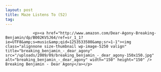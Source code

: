 ```yaml
---
layout: post
title: Maze Listens To (52)
tag: 
---
```



                <p><a href="http://www.amazon.com/Dear-Agony-Breaking-Benjamin/dp/B002KVSJ64/ref=sr_1_1?ie=UTF8&amp;s=music&amp;qid=1253533580&amp;sr=1-1"><img class="alignnone size-thumbnail wp-image-5250 valign" title="breaking_benjamin_-_dear_agony" src="/uploads/2009/09/breaking_benjamin_-_dear_agony-150x150.jpg" alt="breaking_benjamin_-_dear_agony" width="150" height="150" /> Breaking Benjamin - Dear Agony</a></p>
            
